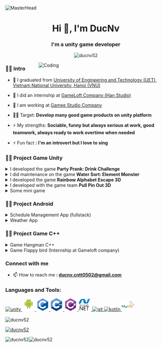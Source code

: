 ![MasterHead](https://mir-s3-cdn-cf.behance.net/project_modules/fs/54b6c068097599.5b50bca476b9b.gif)
<h1 align="center">Hi 👋, I'm DucNv</h1>
<h3 align="center">I'm a unity game developer</h3>
<p align="center"> <img src="https://komarev.com/ghpvc/?username=ducnv52&label=Profile%20views&color=0e75b6&style=flat" alt="ducnv52" /> </p>


  <img align="right" alt="Coding" width="400" src="https://img.etimg.com/thumb/msid-84146083,width-1015,height-761,imgsize-638053,resizemode-8,quality-100/prime/technology-and-startups/booting-up-developer-economy-how-tech-startups-are-helping-coders-build-and-test-software-faster.jpg">

### 👨‍💻 Intro
- 🔭 I graduated from [University of Engineering and Technology (UET),  Vietnam National University, Hanoi (VNU)](https://uet.vnu.edu.vn/)

- 👯 I did an internship at [GameLoft Company (Han Studio)](https://www.gameloft.com/gameloft-studios/hanoi)

- 🤝 I am working at [Gamee Studio Company](https://gameestudio.com/)

- 👨‍💻 Target: **Develop many good game products on unity platform**

- ⚡ My strengths: **Sociable, funny but always serious at work, good teamwork, always ready to work overtime when needed**

- ⚡ Fun fact **: I'm an introvert but I love to sing**

### 👨‍💻 Project Game Unity
<details><summary>I developed the game <b>Party Prank: Drink Challenge</b></summary>
  
![image](https://play-lh.googleusercontent.com/SsMmlio3zgorgJ_6Uip_EdBE2I_WVKaoftiKWZAYHk2rwGbF97j5Bpm2oGymaCwiIi0=w240-h480-rw)
  
- Android [Link Google Store](https://play.google.com/store/apps/details?id=com.Gamee.PartyPrankChallenge&hl=en)
- Ios [Link Apple Store](https://apps.apple.com/app/id1631497447?fbclid=IwAR1Z3z22adVeAOLo11Ls9eQrJdpJ1DgY1KaRZnCf_npnKtRRtgs4Pk6JzJI)

</details>
<details><summary>I did maintenance on the game <b>Water Sort: Element Monster</b></summary>

![image](https://play-lh.googleusercontent.com/Ul2voFT2HWoBhvpHeXwqIIN7lk5ziDYDNo0K8VeiaRIHdqk-3mGebpH7AN4jIFMQy2PT=s48-rw)
- Android [Link Google Store](https://play.google.com/store/apps/details?id=com.gamee.elementsort&hl=en)

</details>
<details><summary>I developed the game <b>Rainbow Alphabet Escape 3D</b></summary>

![image](https://play-lh.googleusercontent.com/XKVCtxX_Ws4ksCo18hXieSoeOkoKvZ34CQ07j3-H2AH8b1BLH6WnVPT1F3qGHY8GAbo=w240-h480-rw)
- Android [Link Google Store](https://play.google.com/store/apps/details?id=com.gamee.blue.monster.rainbow.escape&hl=en)

</details>
<details><summary>I developed with the game team <b>Pull Pin Out 3D</b></summary>
  
![image](https://play-lh.googleusercontent.com/KeqO81pupo8jvmHxowXYdnLDqGDG58na8H__xVWpeVfURtb3bebnYkWi45plE7YejcQ=s48-rw)
- Android [Link Google Store](https://play.google.com/store/apps/details?id=com.gamee.pull.pin.puzzle&hl=en)
- Ios [Link Apple Store](https://apps.apple.com/us/app/pull-pin-out-3d/id6443933564)

</details>
<details><summary>Some mini game</summary>

- Game MiniSweeper [Link gitHub](https://github.com/ducnv52/MiniSweeperUnity)
- Game Snack [Link GitHub](https://github.com/ducnv52/Snack)
- Game Rapid Roll [Link GitHub](https://github.com/ducnv52/Rapid-Roll)
- Game Asteroids [Link GitHub](https://github.com/ducnv52/Asteroids_Unity)
- Game Brick Break [Link GitHub](https://github.com/ducnv52/bick-break)  
</details>

### 👨‍💻 Project Android
<details><summary>Schedule Management App (fullstack)</summary>

- Source code app android kotlin [Link gitHub](https://github.com/ducnv52/khoaLuan)
- Source code web api (backend with .netcore 3.1) [Link gitHub](https://github.com/ducnv52/DoAn_BE)
- Source code management website (vue.js) [Link gitHub](https://github.com/ducnv52/web-quan-tri-khoa-luan)
</details>
<details><summary>Weather App</summary>

- Source code [Link gitHub](https://github.com/ducnv52/weather-app-android)

</details>

### 👨‍💻 Project Game C++
<details><summary>Game Hangman C++</summary>

- Source code [Link gitHub](https://github.com/ducnv52/hangManC-)

</details>
<details><summary>Game Flappy bird (Internship at Gameloft company)</summary>

- Source code [Link gitHub](https://github.com/ducnv52/intern-summer/tree/master/week3_t6_MiniGameStarter)

</details>





<h3 align="left">Connect with me</h3>

- 📫 How to reach me **: ducnv.cntt0502@gmail.com**


<p align="left">
</p>

<h3 align="left">Languages and Tools:</h3>
<p align="left"> <a href="https://unity.com/" target="_blank" rel="noreferrer"> <img src="https://www.vectorlogo.zone/logos/unity3d/unity3d-icon.svg" alt="unity" width="40" height="40"/> </a> <a href="https://developer.android.com" target="_blank" rel="noreferrer"> <img src="https://raw.githubusercontent.com/devicons/devicon/master/icons/android/android-original-wordmark.svg" alt="android" width="40" height="40"/> </a> <a href="https://www.cprogramming.com/" target="_blank" rel="noreferrer"> <img src="https://raw.githubusercontent.com/devicons/devicon/master/icons/c/c-original.svg" alt="c" width="40" height="40"/> </a> <a href="https://www.w3schools.com/cpp/" target="_blank" rel="noreferrer"> <img src="https://raw.githubusercontent.com/devicons/devicon/master/icons/cplusplus/cplusplus-original.svg" alt="cplusplus" width="40" height="40"/> </a> <a href="https://www.w3schools.com/cs/" target="_blank" rel="noreferrer"> <img src="https://raw.githubusercontent.com/devicons/devicon/master/icons/csharp/csharp-original.svg" alt="csharp" width="40" height="40"/> </a> <a href="https://dotnet.microsoft.com/" target="_blank" rel="noreferrer"> <img src="https://raw.githubusercontent.com/devicons/devicon/master/icons/dot-net/dot-net-original-wordmark.svg" alt="dotnet" width="40" height="40"/> </a> <a href="https://git-scm.com/" target="_blank" rel="noreferrer"> <img src="https://www.vectorlogo.zone/logos/git-scm/git-scm-icon.svg" alt="git" width="40" height="40"/> </a> <a href="https://kotlinlang.org" target="_blank" rel="noreferrer"> <img src="https://www.vectorlogo.zone/logos/kotlinlang/kotlinlang-icon.svg" alt="kotlin" width="40" height="40"/> </a> <a href="https://www.mysql.com/" target="_blank" rel="noreferrer"> <img src="https://raw.githubusercontent.com/devicons/devicon/master/icons/mysql/mysql-original-wordmark.svg" alt="mysql" width="40" height="40"/> </a> </p>

<p><img align="center" src="https://github-readme-stats-sigma-five.vercel.app/api/top-langs?username=ducnv52&show_icons=true&locale=en&layout=compact" alt="ducnv52" /></p>
<p align="left"> <a href="https://github.com/ducnv52"><img src="https://github-profile-trophy.vercel.app/?username=ducnv52" alt="ducnv52" /></a> </p>

<p><img align="left" src="https://github-readme-stats-sigma-five.vercel.app/api?username=ducnv52&show_icons=true&locale=en" alt="ducnv52" /></p>
<p>&nbsp;<img align="left" src="https://github-readme-streak-stats.herokuapp.com/?user=ducnv52&" alt="ducnv52" /></p>
